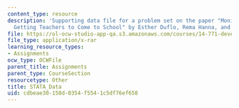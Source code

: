 ```yaml
---
content_type: resource
description: 'Supporting data file for a problem set on the paper "Monitoring Works:
  Getting Teachers to Come to School" by Esther Duflo, Rema Hanna, and Stephen Ryan.'
file: https://ol-ocw-studio-app-qa.s3.amazonaws.com/courses/14-771-development-economics-microeconomic-issues-and-policy-models-fall-2008/cdbeae30158d0354f5541c5df76ef658_STATA_Data.rar
file_type: application/x-rar
learning_resource_types:
- Assignments
ocw_type: OCWFile
parent_title: Assignments
parent_type: CourseSection
resourcetype: Other
title: STATA_Data
uid: cdbeae30-158d-0354-f554-1c5df76ef658
---
```

